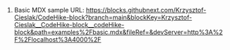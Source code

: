 1. Basic MDX sample URL: https://blocks.githubnext.com/Krzysztof-Cieslak/CodeHike-block?branch=main&blockKey=Krzysztof-Cieslak__CodeHike-block__codeHike-block&path=examples%2Fbasic.mdx&fileRef=&devServer=http%3A%2F%2Flocalhost%3A4000%2F